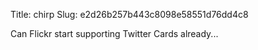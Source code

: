 Title: chirp
Slug: e2d26b257b443c8098e58551d76dd4c8

Can Flickr start supporting Twitter Cards already...
